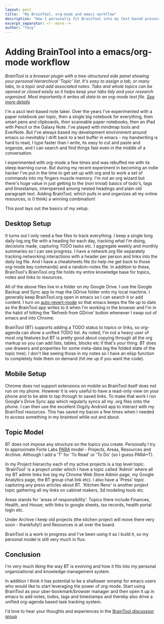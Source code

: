 ```yaml
---
layout: post
title:  "My BrainTool, org-mode and emacs workflow"
description: "How I personally fit BrainTool into my text-based process."
excerpt_separator: <!--more-->
author: "Tony"
---
```



# Adding BrainTool into a emacs/org-mode workflow

_BrainTool is a browser plugin with a tree-structured side panel showing your personal hierarchical 'Topic' list. It's easy to assign a tab, or many tabs, to a topic and add associated notes. Tabs and whole topics can be opened or closed easily so it helps keep your tabs tidy and your research organized. Most importantly it writes all data to an org-mode text file. [See more details](/overview)_

I'm a ascii text-based note taker. Over the years I've experimented with a paper notebook per topic, then a single big notebook for everything, then smart pens and clipboards, then scannable paper notebooks, then an iPad with Pencil or the Galaxy Note. I've played with mindmap tools and EverNote. But I've always based my development environment around emacs so inevitably I drift back to a text buffer in emacs - my handwriting is hard to read, I type faster than I write, its easy to cut and paste and organize, and I can search and find things fast even in the middle of a conversation.
<!--more-->

I experimented with org-mode a few times and was rebuffed me with its steep learning curve. But during my recent experiment in becoming an indie hacker I've put in the time to get set up with org and to work a set of commands into my fingers muscle memory. I'm not an org wizard but there's huge value in just getting to the (non trivial) basics of todo's, tags and timestamps, interspersed among nested headings and plain old paragraph text. Adding BrainTool, which pulls in and organizes all my online resources, is (I think) a winning combination!

This post lays out the basics of my setup.

## Desktop Setup

It turns out I only need a few files to track everything. I keep a single long daily-log.org file with a heading for each day, tracking what I'm doing, decisions made, capturing TODO tasks etc. I aggregate weekly and monthly summaries so I can see progress. I have a network.org file separately tracking networking interactions with a header per person and links into the daily log file. And I have a cheatsheets file (to help me get back to those org-mode key commands) and a random-notes file. In addition to these, BrainTool's BrainTool.org file holds my entire knowledge base for topics, notes and links to resources.

All of the above files live in a folder on my Google Drive. I use the Google Backup and Sync app to map the GDrive folder onto my local machine.  I generally keep BrainTool.org open in emacs so I can search it or add content. I turn on [auto-revert-mode](https://www.gnu.org/software/emacs/manual/html_node/emacs/Auto-Revert.html) so that emacs keeps the file up to date as the BrainTool app writes to it when I'm working in the browser and I'm in the habit of hitting the 'Refresh from GDrive' button whenever I swap out of emacs and into Chrome.

BrainTool (BT) supports adding a TODO status to topics or links, so org-agenda can show a unified TODO list. As noted, I'm not a heavy user of most org features but BT is pretty good about copying through all the org markup so you can add lists, tables, blocks etc if that's your thing. BT does use drawers and properties for some meta-data (eg the folded state of the topic tree). I don't like seeing those in my notes so I have an elisp function to completely hide them on demand (hit me up if you want the code).

## Mobile Setup

Chrome does not support extensions on mobile so BrainTool itself does not run on my phone. However it is very useful to have a read-only view on your phone and to be able to tap through to saved links. To make that work I run Google's Drive Sync app which regularly syncs all my .org files onto the phone. I can then use the excellent Orgzly Android app to interact with my BrainTool resources. This has saved my bacon a few times when I needed to access something in my braintool while out and about.

## Topic Model

BT does not impose any structure on the topics you create. Personally I try to approximate Forte Labs [PARA](https://fortelabs.co/blog/para/) model - Projects, Areas, Resources and Archive. Although I add a 'T' for 'To Read' or 'To Do' (so I guess PARA+T).

In my Project hierarchy each of my active projects is a top level topic. 'BrainTool' is a project under which I have a topic called 'Admin' where all my BT admin links live (eg my Chrome Web Store Admin page, my Google Analytics page, the BT group chat link etc). I also have a 'Press' topic capturing any press articles about BT. 'Kitchen Reno' is another project topic gathering all my links on cabinet makers, 3d modeling tools etc.

Areas stands for 'areas of responsibility'. Topics there include Finances, Health, and House; with links to google sheets, tax records, health portal login etc.

Under Archive I keep old projects (the kitchen project will move there very soon - thankfully!) and Resources is all over the board.

BrainTool is a work in progress and I've been using it as I build it, so my personal model is still very much in flux. 

## Conclusion

I'm very much liking the way BT is evolving and how it fits into my personal organizational and knowledge management system.

In addition I think it has potential to be a shallower onramp for emacs users who would like to start leveraging the power of org-mode. Start using BrainTool as your uber-bookmark/browser manager and then open it up in emacs to add notes, todos, tags and timestamps and thereby also drive a unified org-agenda based task tracking system.

I'd love to hear your thoughts and experiences in the [BrainTool discussion group](https://groups.google.com/u/0/g/braintool-discussion)
